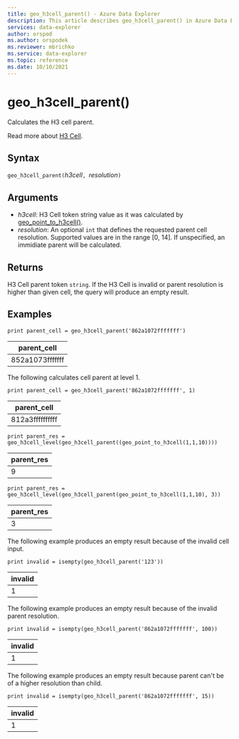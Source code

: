 ```yaml
---
title: geo_h3cell_parent() - Azure Data Explorer
description: This article describes geo_h3cell_parent() in Azure Data Explorer.
services: data-explorer
author: orspod
ms.author: orspodek
ms.reviewer: mbrichko
ms.service: data-explorer
ms.topic: reference
ms.date: 10/10/2021
---
```

# geo_h3cell_parent()

Calculates the H3 cell parent.

Read more about [H3 Cell](https://eng.uber.com/h3/).

## Syntax

`geo_h3cell_parent(`*h3cell*`, `*resolution*`)`

## Arguments

* *h3cell*: H3 Cell token string value as it was calculated by [geo_point_to_h3cell()](geo-point-to-h3cell-function.md).
* *resolution*: An optional `int` that defines the requested parent cell resolution. Supported values are in the range [0, 14]. If unspecified, an immidiate parent will be calculated.

## Returns

H3 Cell parent token `string`. If the H3 Cell is invalid or parent resolution is higher than given cell, the query will produce an empty result.

## Examples

<!-- csl: https://help.kusto.windows.net/Samples -->
```kusto
print parent_cell = geo_h3cell_parent('862a1072fffffff')
```

|parent_cell|
|---|
|852a1073fffffff|

The following calculates cell parent at level 1.

<!-- csl: https://help.kusto.windows.net/Samples -->
```kusto
print parent_cell = geo_h3cell_parent('862a1072fffffff', 1)
```

|parent_cell|
|---|
|812a3ffffffffff|

<!-- csl: https://help.kusto.windows.net/Samples -->
```kusto
print parent_res = geo_h3cell_level(geo_h3cell_parent((geo_point_to_h3cell(1,1,10))))
```

|parent_res|
|---|
|9|

<!-- csl: https://help.kusto.windows.net/Samples -->
```kusto
print parent_res = geo_h3cell_level(geo_h3cell_parent(geo_point_to_h3cell(1,1,10), 3))
```

|parent_res|
|---|
|3|

The following example produces an empty result because of the invalid cell input.

<!-- csl: net.tcp://localhost/$systemdb -->
```kusto
print invalid = isempty(geo_h3cell_parent('123'))
```

|invalid|
|---|
|1|

The following example produces an empty result because of the invalid parent resolution.

<!-- csl: https://help.kusto.windows.net/Samples -->
```kusto
print invalid = isempty(geo_h3cell_parent('862a1072fffffff', 100))
```

|invalid|
|---|
|1|

The following example produces an empty result because parent can't be of a higher resolution than child.

<!-- csl: https://help.kusto.windows.net/Samples -->
```kusto
print invalid = isempty(geo_h3cell_parent('862a1072fffffff', 15))
```

|invalid|
|---|
|1|
